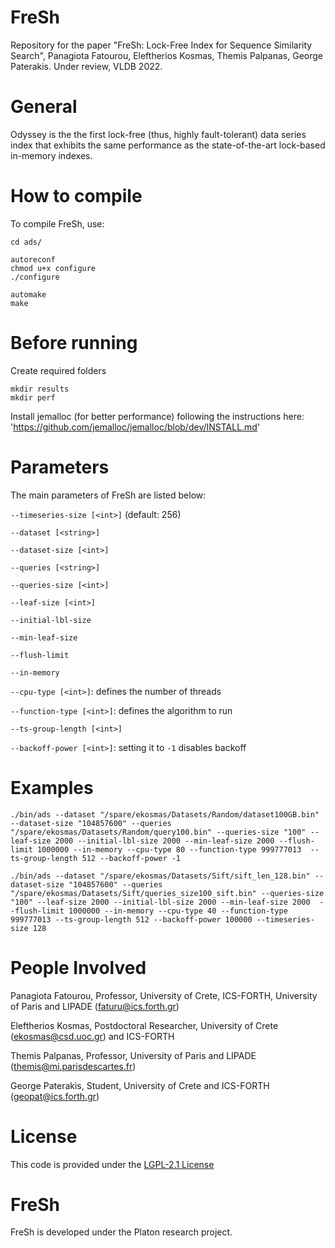 # FreSh

Repository for the paper "FreSh: Lock-Free Index for Sequence Similarity Search", Panagiota Fatourou, Eleftherios Kosmas, Themis Palpanas, George Paterakis. Under review, VLDB 2022.

# General

Odyssey is the the first lock-free (thus, highly fault-tolerant) data series index that exhibits the same performance as the state-of-the-art lock-based in-memory indexes.

# How to compile

To compile FreSh, use:

```
cd ads/

autoreconf
chmod u+x configure
./configure

automake
make
```


# Before running

Create required folders

```
mkdir results
mkdir perf
```

Install jemalloc (for better performance) following the instructions here: 'https://github.com/jemalloc/jemalloc/blob/dev/INSTALL.md'

# Parameters

The main parameters of FreSh are listed below:

`--timeseries-size [<int>]` (default: 256)

`--dataset [<string>]`

`--dataset-size [<int>]`       

`--queries [<string>]`

`--queries-size [<int>]`

`--leaf-size [<int>]`

`--initial-lbl-size`

`--min-leaf-size`

`--flush-limit`

`--in-memory`

`--cpu-type [<int>]`: defines the number of threads

`--function-type [<int>]`: defines the algorithm to run

`--ts-group-length [<int>]`

`--backoff-power [<int>]`: setting it to `-1` disables backoff

# Examples

```
./bin/ads --dataset "/spare/ekosmas/Datasets/Random/dataset100GB.bin" --dataset-size "104857600" --queries "/spare/ekosmas/Datasets/Random/query100.bin" --queries-size "100" --leaf-size 2000 --initial-lbl-size 2000 --min-leaf-size 2000 --flush-limit 1000000 --in-memory --cpu-type 80 --function-type 999777013  --ts-group-length 512 --backoff-power -1

./bin/ads --dataset "/spare/ekosmas/Datasets/Sift/sift_len_128.bin" --dataset-size "104857600" --queries "/spare/ekosmas/Datasets/Sift/queries_size100_sift.bin" --queries-size "100" --leaf-size 2000 --initial-lbl-size 2000 --min-leaf-size 2000  --flush-limit 1000000 --in-memory --cpu-type 40 --function-type 999777013 --ts-group-length 512 --backoff-power 100000 --timeseries-size 128
```

# People Involved

Panagiota Fatourou, Professor, University of Crete, ICS-FORTH, University of Paris and LIPADE (faturu@ics.forth.gr)

Eleftherios Kosmas, Postdoctoral Researcher, University of Crete (ekosmas@csd.uoc.gr) and ICS-FORTH

Themis Palpanas, Professor, University of Paris and LIPADE (themis@mi.parisdescartes.fr)

George Paterakis, Student, University of Crete and ICS-FORTH (geopat@ics.forth.gr)

# License

This code is provided under the [LGPL-2.1 License](https://github.com/PLATON-MARIE-CURIE-PROJECT/FreSh/blob/main/LICENSE)

# FreSh

FreSh is developed under the Platon research project.
